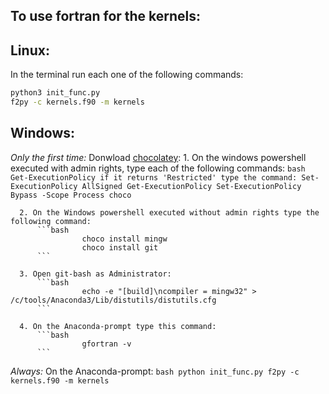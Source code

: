 ## To use fortran for the kernels:

## Linux:
In the terminal run each one of the following commands: 
```bash
python3 init_func.py
f2py -c kernels.f90 -m kernels
```
	
## Windows:
*Only the first time:*
Donwload [chocolatey](https://chocolatey.org/install):
      1. On the windows powershell executed with admin rights, type each of the following commands: 
					```bash
          Get-ExecutionPolicy
						if it returns 'Restricted' type the command: Set-ExecutionPolicy AllSigned
	 				Get-ExecutionPolicy
					Set-ExecutionPolicy Bypass -Scope Process
	 				choco
          ```

      2. On the Windows powershell executed without admin rights type the following command: 
          ```bash
					choco install mingw
					choco install git
          ```
					
      3. Open git-bash as Administrator:
          ```bash
					echo -e "[build]\ncompiler = mingw32" > /c/tools/Anaconda3/Lib/distutils/distutils.cfg
          ```

      4. On the Anaconda-prompt type this command: 
          ```bash
					gfortran -v
          ```
          
*Always:*
On the Anaconda-prompt:
      ```bash
			python init_func.py
			f2py -c kernels.f90 -m kernels 
      ```
